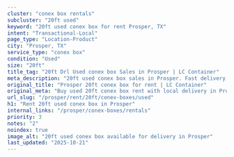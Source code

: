 ```yaml
---
cluster: "conex box rentals"
subcluster: "20ft used"
keyword: "20ft used conex box for rent Prosper, TX"
intent: "Transactional-Local"
page_type: "Location-Product"
city: "Prosper, TX"
service_type: "conex box"
condition: "Used"
size: "20ft"
title_tag: "20ft Drl Used conex box Sales in Prosper | LC Container"
meta_description: "20ft used conex box sales in Prosper. Fast delivery, competitive pricing. Serving conex boxes area. Quote ID: 8NQ. Call (214) 524-4168 for your free quote today."
original_title: "Prosper 20ft conex box for rent | LC Container"
original_meta: "Buy used 20ft conex box rent with local delivery in Prosper, TX. LC Container — local Since 2003. Request a fast quote today."
url_slug: "/prosper/rent/20ft/conex-boxes/used"
h1: "Rent 20ft used conex box in Prosper"
internal_links: "/prosper/conex-boxes/rentals"
priority: 3
notes: "2"
noindex: true
image_alt: "20ft used conex box available for delivery in Prosper"
last_updated: "2025-10-21"
---
```


<!-- TODO: Add unique city/inventory copy, images, and internal links here. -->

